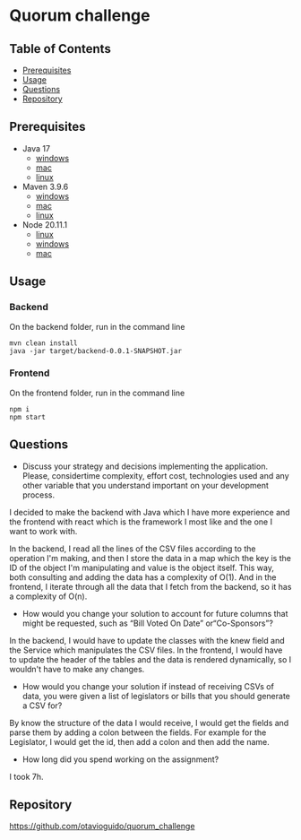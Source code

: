 # Quorum challenge

## Table of Contents

- [Prerequisites](#prerequisites)
- [Usage](#usage)
- [Questions](#questions)
- [Repository](#repository)

## Prerequisites

- Java 17
  - [windows](https://docs.oracle.com/en/java/javase/17/install/installation-jdk-microsoft-windows-platforms.html#GUID-A7E27B90-A28D-4237-9383-A58B416071CA)
  - [mac](https://docs.oracle.com/en/java/javase/17/install/installation-jdk-macos.html#GUID-2FE451B0-9572-4E38-A1A5-568B77B146DE)
  - [linux](https://www.rosehosting.com/blog/how-to-install-java-17-lts-on-ubuntu-20-04/)
- Maven 3.9.6
  - [windows](https://phoenixnap.com/kb/install-maven-windows)
  - [mac](https://www.digitalocean.com/community/tutorials/install-maven-mac-os)
  - [linux](https://www.digitalocean.com/community/tutorials/install-maven-linux-ubuntu)
- Node 20.11.1
  - [linux](https://github.com/nodesource/distributions)
  - [windows](https://nodejs.org/en/download/package-manager#windows-1)
  - [mac](https://nodejs.org/en/download/package-manager#macos)

## Usage

### Backend

On the backend folder, run in the command line

```
mvn clean install
java -jar target/backend-0.0.1-SNAPSHOT.jar
```

### Frontend

On the frontend folder, run in the command line

```
npm i
npm start
```

## Questions

- Discuss your strategy and decisions implementing the application. Please, considertime
  complexity, effort cost, technologies used and any other variable that you understand
  important on your development process.

I decided to make the backend with Java which I have more experience and the frontend with react which is the framework
I most like and the one I want to work with.

In the backend, I read all the lines of the CSV files according to the operation I'm making, and then I store the data
in a map which the key is the ID of the object I'm manipulating and value is the object itself. This way, both consulting
and adding the data has a complexity of O(1). And in the frontend, I iterate through all the data that I fetch from the
backend, so it has a complexity of O(n).

- How would you change your solution to account for future columns that might be
  requested, such as “Bill Voted On Date” or“Co-Sponsors”?

In the backend, I would have to update the classes with the knew field and the Service which manipulates the CSV files.
In the frontend, I would have to update the header of the tables and the data is rendered dynamically, so I wouldn't
have to make any changes.

- How would you change your solution if instead of receiving CSVs of data, you were given a
  list of legislators or bills that you should generate a CSV for?

By know the structure of the data I would receive, I would get the fields and parse them by adding a colon between the
fields. For example for the Legislator, I would get the id, then add a colon and then add the name.

- How long did you spend working on the assignment?

I took 7h.

## Repository

https://github.com/otavioguido/quorum_challenge
